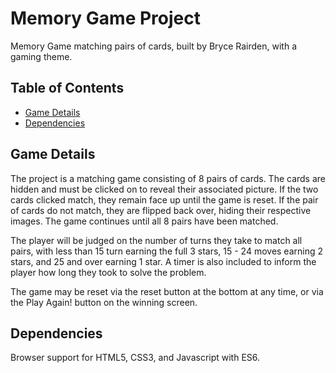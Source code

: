 # Memory Game Project
Memory Game matching pairs of cards, built by Bryce Rairden, with a gaming theme.


## Table of Contents

* [Game Details](#game-details)
* [Dependencies](#dependencies)

## Game Details

The project is a matching game consisting of 8 pairs of cards. The cards are hidden and must be clicked on to reveal their associated picture. If the two cards clicked match, they remain face up until the game is reset. If the pair of cards do not match, they are flipped back over, hiding their respective images. The game continues until all 8 pairs have been matched.

The player will be judged on the number of turns they take to match all pairs, with less than 15 turn earning the full 3 stars, 15 - 24 moves earning 2 stars, and 25 and over earning 1 star. A timer is also included to inform the player how long they took to solve the problem.

The game may be reset via the reset button at the bottom at any time, or via the Play Again! button on the winning screen.

## Dependencies

Browser support for HTML5, CSS3, and Javascript with ES6.
